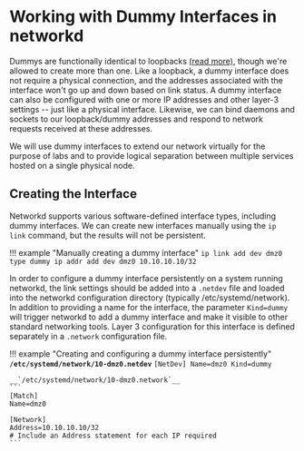 # Working with Dummy Interfaces in networkd

Dummys are functionally identical to loopbacks [(read more)](/resources/loopback-interfaces), though we're allowed to create more than one. Like a loopback, a dummy interface does not require a physical connection, and the addresses associated with the interface won't go up and down based on link status. A dummy interface can also be configured with one or more IP addresses and other layer-3 settings -- just like a physical interface. Likewise, we can bind daemons and sockets to our loopback/dummy addresses and respond to network requests received at these addresses. 

We will use dummy interfaces to extend our network virtually for the purpose of labs and to provide logical separation between multiple services hosted on a single physical node.

## Creating the Interface

Networkd supports various software-defined interface types, including dummy interfaces. We can create new interfaces manually using the `ip link` command, but the results will not be persistent.

!!! example "Manually creating a dummy interface"
    ```
    ip link add dev dmz0 type dummy
    ip addr add dev dmz0 10.10.10.10/32
    ```

In order to configure a dummy interface persistently on a system running networkd, the link settings should be added into a `.netdev` file and loaded into the networkd configuration directory (typically /etc/systemd/network). In addition to providing a name for the interface, the parameter `Kind=dummy` will trigger networkd to add a dummy interface and make it visible to other standard networking tools. Layer 3 configuration for this interface is defined separately in a `.network` configuration file. 

!!! example "Creating and configuring a dummy interface persistently"
    __`/etc/systemd/network/10-dmz0.netdev`__
    ```
    [NetDev]
    Name=dmz0
    Kind=dummy
    ```

    __`/etc/systemd/network/10-dmz0.network`__
    ```
    [Match]
    Name=dmz0

    [Network]
    Address=10.10.10.10/32
    # Include an Address statement for each IP required
    ```
    



